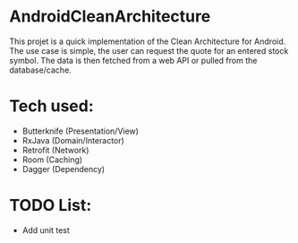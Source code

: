 # AndroidCleanArchitecture

This projet is a quick implementation of the Clean Architecture for Android. The use case is simple, the user can request the quote for an entered stock symbol. The data is then fetched from a web API or pulled from the database/cache.

# Tech used:
- Butterknife (Presentation/View)
- RxJava (Domain/Interactor)
- Retrofit (Network)
- Room (Caching)
- Dagger (Dependency)


# TODO List:
- Add unit test
